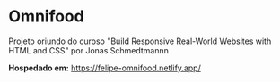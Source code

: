 # Omnifood

Projeto oriundo do curoso "Build Responsive Real-World Websites with HTML and CSS" por Jonas Schmedtmannn

**Hospedado em:** <https://felipe-omnifood.netlify.app/>

